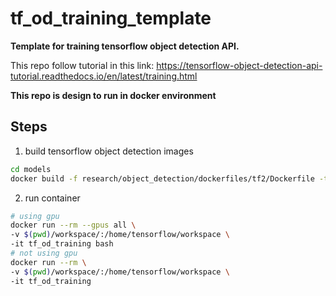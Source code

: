 # tf_od_training_template
**Template for training tensorflow object detection API.**

This repo follow tutorial in this link: https://tensorflow-object-detection-api-tutorial.readthedocs.io/en/latest/training.html

**This repo is design to run in docker environment**
## Steps
1. build tensorflow object detection images
```bash
cd models
docker build -f research/object_detection/dockerfiles/tf2/Dockerfile -t tf_od_training .
```
2. run container
```bash
# using gpu
docker run --rm --gpus all \
-v $(pwd)/workspace/:/home/tensorflow/workspace \
-it tf_od_training bash
# not using gpu
docker run --rm \
-v $(pwd)/workspace/:/home/tensorflow/workspace \
-it tf_od_training 
```